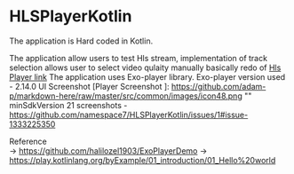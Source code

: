 # HLSPlayerKotlin

The application is Hard coded in Kotlin.

The application allow users to test Hls stream, implementation of track selection allows user to select video qulaity manually
basically redo of [Hls Player link](https://github.com/namespace7/HLS_Player)
The application uses Exo-player library. Exo-player version used - 2.14.0
UI Screenshot 
[Player Screenshot ]: https://github.com/adam-p/markdown-here/raw/master/src/common/images/icon48.png ""
minSdkVersion 21
 screenshots - https://github.com/namespace7/HLSPlayerKotlin/issues/1#issue-1333225350
 
 
 Reference  
 -> https://github.com/halilozel1903/ExoPlayerDemo
 -> https://play.kotlinlang.org/byExample/01_introduction/01_Hello%20world
